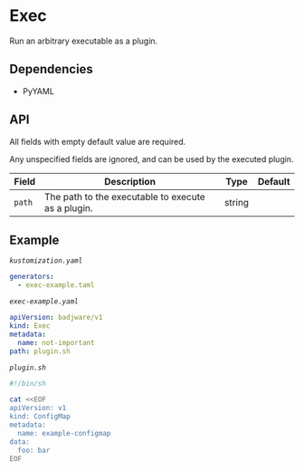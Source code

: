 # Exec

Run an arbitrary executable as a plugin.

## Dependencies

* PyYAML

## API

All fields with empty default value are required.

Any unspecified fields are ignored, and can be used by the executed plugin.

| Field | Description | Type |  Default | 
| --- | --- | --- | --- |
| `path` | The path to the executable to execute as a plugin. | string | |

## Example

*`kustomization.yaml`*
``` yaml
generators:
  - exec-example.taml
```

*`exec-example.yaml`*
``` yaml
apiVersion: badjware/v1
kind: Exec
metadata:
  name: not-important
path: plugin.sh
```

*`plugin.sh`*
``` sh
#!/bin/sh

cat <<EOF
apiVersion: v1
kind: ConfigMap
metadata:
  name: example-configmap
data:
  foo: bar
EOF
```